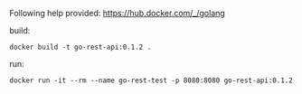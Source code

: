 Following help provided:
https://hub.docker.com/_/golang


build:

    docker build -t go-rest-api:0.1.2 .

run:

    docker run -it --rm --name go-rest-test -p 8080:8080 go-rest-api:0.1.2
